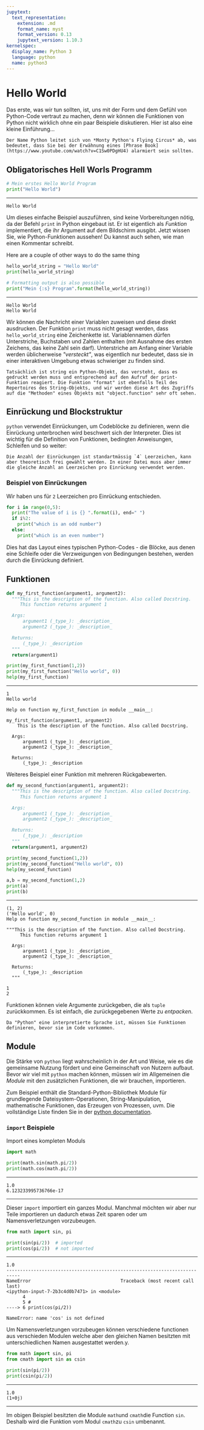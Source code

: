 ```yaml
---
jupytext:
  text_representation:
    extension: .md
    format_name: myst
    format_version: 0.13
    jupytext_version: 1.10.3
kernelspec:
  display_name: Python 3
  language: python
  name: python3
---
```


# Hello World

Das erste, was wir tun sollten, ist, uns mit der Form und dem Gefühl von Python-Code vertraut zu machen, denn wir können die Funktionen von Python nicht wirklich ohne ein paar Beispiele diskutieren. Hier ist also eine kleine Einführung...

```{admonition} Randnotiz
Der Name Python leitet sich von *Monty Python's Flying Circus* ab, was bedeutet, dass Sie bei der Erwähnung eines [Phrase Book](https://www.youtube.com/watch?v=C1Sw0PDgHU4) alarmiert sein sollten.
```

## Obligatorisches Hell Worls Programm

```python
# Mein erstes Hello World Program
print("Hello World")
```
---
```
Hello World
```

Um dieses einfache Beispiel auszuführen, sind keine Vorbereitungen nötig, da der Befehl `print` in Python eingebaut ist.
Er ist eigentlich als *Funktion* implementiert, die ihr Argument auf dem Bildschirm ausgibt. Jetzt wissen Sie, wie Python-Funktionen aussehen! Du kannst auch sehen, wie man einen Kommentar schreibt.

Here are a couple of other ways to do the same thing

```python
hello_world_string = "Hello World"
print(hello_world_string)

# Formatting output is also possible
print("Mein {:s} Program".format(hello_world_string))
```
---
```
Hello World
Hello World
```

Wir können die Nachricht einer Variablen zuweisen und diese direkt ausdrucken. Der Funktion `print` muss nicht gesagt werden, dass `hello_world_string` eine Zeichenkette ist. Variablennamen dürfen Unterstriche, Buchstaben und Zahlen enthalten (mit Ausnahme des ersten Zeichens, das keine Zahl sein darf). Unterstriche am Anfang einer Variable werden üblicherweise *"versteckt"*, was eigentlich nur bedeutet, dass sie in einer interaktiven Umgebung etwas schwieriger zu finden sind.

```{note}
Tatsächlich ist string ein Python-Objekt, das versteht, dass es gedruckt werden muss und entsprechend auf den Aufruf der print-Funktion reagiert. Die Funktion "format" ist ebenfalls Teil des Repertoires des String-Objekts, und wir werden diese Art des Zugriffs auf die "Methoden" eines Objekts mit "object.function" sehr oft sehen.
```

## Einrückung und Blockstruktur

`python` verwendet Einrückungen, um Codeblöcke zu definieren, wenn die Einrückung unterbrochen wird beschwert sich der Interpreter. Dies ist wichtig für die Definition von Funktionen, bedingten Anweisungen, Schleifen und so weiter:

```{important}
Die Anzahl der Einrückungen ist standartmässig `4` Leerzeichen, kann aber theoretisch frei gewählt werden. In einer Datei muss aber immer die gleiche Anzahl an Leerzeichen pro Einrückung verwendet werden.
```

### Beispiel von Einrückungen

Wir haben uns für `2` Leerzeichen pro Einrückung entschieden.

```python
for i in range(0,5):
  print("The value of i is {} ".format(i), end=" ")
  if i%2:
    print("which is an odd number")
  else:
    print("which is an even number")
```

Dies hat das Layout eines typischen Python-Codes - die Blöcke, aus denen eine Schleife oder die Verzweigungen von Bedingungen bestehen, werden durch die Einrückung definiert.

## Funktionen

```python
def my_first_function(argument1, argument2):
  """This is the description of the function. Also called Docstring.
     This function returns argument 1

  Args:
      argument1 (_type_): _description_
      argument2 (_type_): _description_

  Returns:
      (_type_): _description
  """
  return(argument1)
```

```python
print(my_first_function(1,2))
print(my_first_function("Hello world", 0))
help(my_first_function)
```
---
```
1
Hello world

Help on function my_first_function in module __main__:

my_first_function(argument1, argument2)
    This is the description of the function. Also called Docstring.

  Args:
      argument1 (_type_): _description_
      argument2 (_type_): _description_

  Returns:
      (_type_): _description
```

Weiteres Beispiel einer Funktion mit mehreren Rückgabewerten.

```python
def my_second_function(argument1, argument2):
  """This is the description of the function. Also called Docstring.
     This function returns argument 1

  Args:
      argument1 (_type_): _description_
      argument2 (_type_): _description_

  Returns:
      (_type_): _description
  """
  return(argument1, argument2)
```
```python
print(my_second_function(1,2))
print(my_second_function("Hello world", 0))
help(my_second_function)

a,b = my_second_function(1,2)
print(a)
print(b)
```
---
```
(1, 2)
('Hello world', 0)
Help on function my_second_function in module __main__:

"""This is the description of the function. Also called Docstring.
     This function returns argument 1

  Args:
      argument1 (_type_): _description_
      argument2 (_type_): _description_

  Returns:
      (_type_): _description
  """

1
2
```

Funktionen können viele Argumente zurückgeben, die als `tuple` zurückkommen. Es ist einfach, die zurückgegebenen Werte zu *entpacken*.

```{note}
Da "Python" eine interpretierte Sprache ist, müssen Sie Funktionen definieren, bevor sie im Code vorkommen.
```

## Module

Die Stärke von `python` liegt wahrscheinlich in der Art und Weise, wie es die gemeinsame Nutzung fördert und eine Gemeinschaft von Nutzern aufbaut. Bevor wir viel mit `python` machen können, müssen wir im Allgemeinen die *Module* mit den zusätzlichen Funktionen, die wir brauchen, importieren.

Zum Beispiel enthält die Standard-Python-Bibliothek Module für grundlegende Dateisystem-Operationen, String-Manipulation, mathematische Funktionen, das Erzeugen von Prozessen, uvm. Die vollständige Liste finden Sie in der [python documentation](https://docs.python.org/3/py-modindex.html).

### `import` Beispiele

Import eines kompleten Moduls

```python
import math

print(math.sin(math.pi/2))
print(math.cos(math.pi/2))
```
---
```
1.0
6.123233995736766e-17
```
---

Dieser `import` importiert ein ganzes Modul. Manchmal möchten wir aber nur Teile importieren un dadurch etwas Zeit sparen oder um Namensverletzungen vorzubeugen.

```python
from math import sin, pi

print(sin(pi/2))  # imported
print(cos(pi/2))  # not imported
```
---
```
1.0
---------------------------------------------------------------------------
NameError                                 Traceback (most recent call last)
<ipython-input-7-2b3c4d0b7471> in <module>
      4
      5 #
----> 6 print(cos(pi/2))

NameError: name 'cos' is not defined
```

Um Namensverletzungen vorzubeugen können verschiedene functionen aus verschieden Modulen welche aber den gleichen Namen besitzten mit unterschiedlichen Namen ausgestattet werden.y.

```python
from math import sin, pi
from cmath import sin as csin

print(sin(pi/2))
print(csin(pi/2))
```
---
```
1.0
(1+0j)
```
---

Im obigen Beispiel besitzten die Module `math`und `cmath`die Function `sin`. Deshalb wird die Funktion vom Modul `cmath`zu `csin` umbenannt.
